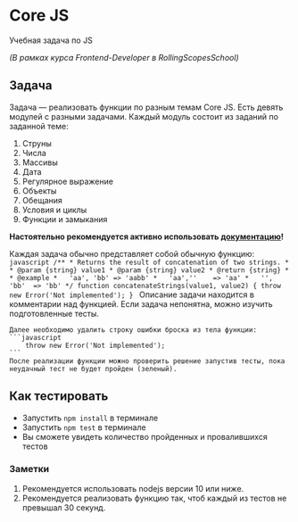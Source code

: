 # Core JS
Учебная задача по JS

*(В рамках курса Frontend-Developer в RollingScopesSchool)*

## Задача 
Задача — реализовать функции по разным темам Core JS. Есть девять модулей с разными задачами. Каждый модуль состоит из заданий по заданной теме:

1. Струны
2. Числа
3. Массивы
4. Дата
5. Регулярное выражение
6. Объекты
7. Обещания
8. Условия и циклы
9. Функции и замыкания

**Настоятельно рекомендуется активно использовать [документацию](https://developer.mozilla.org/en-US/)!**

Каждая задача обычно представляет собой обычную функцию:
    ```javascript
      /**
       * Returns the result of concatenation of two strings.
      *
      * @param {string} value1
      * @param {string} value2
      * @return {string}
      *
      * @example
      *   'aa', 'bb' => 'aabb'
      *   'aa',''    => 'aa'
      *   '',  'bb'  => 'bb'
      */
      function concatenateStrings(value1, value2) {
        throw new Error('Not implemented');
      }
    ```
    Описание задачи находится в комментарии над функцией. Если задача непонятна, можно изучить подготовленные тесты.

    Далее необходимо удалить строку ошибки броска из тела функции:
    ```javascript
        throw new Error('Not implemented'); 
    ```
    После реализации функции можно проверить решение запустив тесты, пока неудачный тест не будет пройден (зеленый).


## Как тестировать
- Запустить `npm install` в терминале
- Запустить `npm test` в терминале
- Вы сможете увидеть количество пройденных и провалившихся тестов

### Заметки
1. Рекомендуется использовать nodejs версии 10 или ниже.
2. Рекомендуется реализовать функцию так, чтоб каждый из тестов не превышал 30 секунд.

